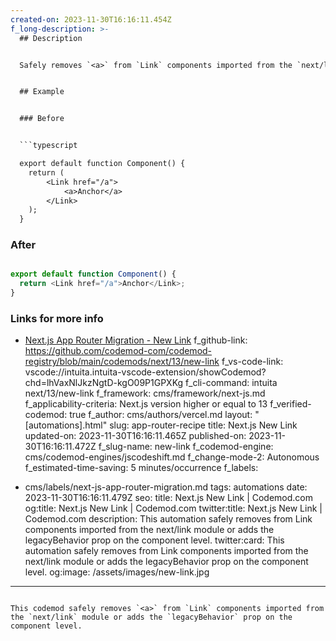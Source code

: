 ```yaml
---
created-on: 2023-11-30T16:16:11.454Z
f_long-description: >-
  ## Description


  Safely removes `<a>` from `Link` components imported from the `next/link` module or adds the `legacyBehavior` prop on the component level.


  ## Example


  ### Before


  ```typescript

  export default function Component() {
  	return (
  		<Link href="/a">
  			<a>Anchor</a>
  		</Link>
  	);
  }

  ```


  ### After


  ```typescript

  export default function Component() {
  	return <Link href="/a">Anchor</Link>;
  }

  ```


  ### Links for more info


  * [Next.js App Router Migration - New Link](https://nextjs.org/docs/pages/building-your-application/upgrading/codemods#new-link)
f_github-link: https://github.com/codemod-com/codemod-registry/blob/main/codemods/next/13/new-link
f_vs-code-link: vscode://intuita.intuita-vscode-extension/showCodemod?chd=lhVaxNlJkzNgtD-kgO09P1GPXKg
f_cli-command: intuita next/13/new-link
f_framework: cms/framework/next-js.md
f_applicability-criteria: Next.js version higher or equal to 13
f_verified-codemod: true
f_author: cms/authors/vercel.md
layout: "[automations].html"
slug: app-router-recipe
title: Next.js New Link
updated-on: 2023-11-30T16:16:11.465Z
published-on: 2023-11-30T16:16:11.472Z
f_slug-name: new-link
f_codemod-engine: cms/codemod-engines/jscodeshift.md
f_change-mode-2: Autonomous
f_estimated-time-saving: 5 minutes/occurrence
f_labels:
  - cms/labels/next-js-app-router-migration.md
tags: automations
date: 2023-11-30T16:16:11.479Z
seo:
  title: Next.js New Link | Codemod.com
  og:title: Next.js New Link | Codemod.com
  twitter:title: Next.js New Link | Codemod.com
  description: This automation safely removes <a> from Link components imported
    from the next/link module or adds the legacyBehavior prop on the component
    level.
  twitter:card: This automation safely removes <a> from Link components imported
    from the next/link module or adds the legacyBehavior prop on the component
    level.
  og:image: /assets/images/new-link.jpg
---
```

This codemod safely removes `<a>` from `Link` components imported from the `next/link` module or adds the `legacyBehavior` prop on the component level.
